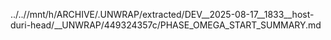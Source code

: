 ../..//mnt/h/ARCHIVE/.UNWRAP/extracted/DEV__2025-08-17__1833__host-duri-head/__UNWRAP/449324357c/PHASE_OMEGA_START_SUMMARY.md